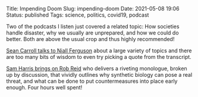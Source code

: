 Title: Impending Doom
Slug: impending-doom
Date: 2021-05-08 19:06
Status: published
Tags: science, politics, covid19, podcast

Two of the podcasts I listen just covered a related topic: How societies handle
disaster, why we usually are unprepared, and how we could do better. Both are
above the usual crop and thus highly recommended!

[Sean Carroll talks to Niall Ferguson](https://www.preposterousuniverse.com/podcast/2021/05/03/145-niall-ferguson-on-histories-networks-and-catastrophes/)
about a large variety of topics and there are too many bits of wisdom to even
try picking a quote from the transcript.

[Sam Harris brings on Rob Reid](https://samharris.org/subscriber-extras/special-episode-engineering-apocalypse/)
who delivers a riveting monologue, broken up by discussion, that vividly outlines why synthetic biology 
can pose a real threat, and what can be done to put countermeasures into place early enough. Four hours 
well spent!


